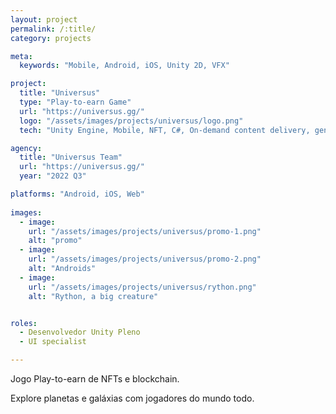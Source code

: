 ```yaml
---
layout: project
permalink: /:title/
category: projects

meta:
  keywords: "Mobile, Android, iOS, Unity 2D, VFX"

project:
  title: "Universus"
  type: "Play-to-earn Game"
  url: "https://universus.gg/"
  logo: "/assets/images/projects/universus/logo.png"
  tech: "Unity Engine, Mobile, NFT, C#, On-demand content delivery, generative content"

agency:
  title: "Universus Team"
  url: "https://universus.gg/"
  year: "2022 Q3"

platforms: "Android, iOS, Web"
  
images:
  - image:
    url: "/assets/images/projects/universus/promo-1.png"
    alt: "promo"
  - image:
    url: "/assets/images/projects/universus/promo-2.png"
    alt: "Androids"
  - image:
    url: "/assets/images/projects/universus/rython.png"
    alt: "Rython, a big creature"


roles:
  - Desenvolvedor Unity Pleno
  - UI specialist

---
```

<p>Jogo Play-to-earn de NFTs e blockchain.</p>
<p>Explore planetas e galáxias com jogadores do mundo todo.</p>